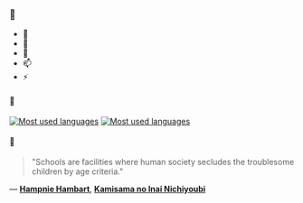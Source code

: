 ### 👋

- 🔭
- 🌱
- 💬
- 📫
- ⚡

#### 🧏

[![Most used languages](https://github-readme-stats-aynah.vercel.app/api/top-langs/?username=aynh&theme=solarized-dark&langs_count=6&layout=compact&hide_title=true)](https://github.com/anuraghazra/github-readme-stats#gh-dark-mode-only)
[![Most used languages](https://github-readme-stats-aynah.vercel.app/api/top-langs/?username=aynh&theme=solarized-light&langs_count=6&layout=compact&hide_title=true)](https://github.com/anuraghazra/github-readme-stats#gh-light-mode-only)

#### 💬

> "Schools are facilities where human society secludes the troublesome children by age criteria."

&mdash; [**Hampnie Hambart**](https://myanimelist.net/character.php?q=Hampnie%20Hambart&cat=character), [**Kamisama no Inai Nichiyoubi**](https://myanimelist.net/search/all?q=Kamisama%20no%20Inai%20Nichiyoubi&cat=all)
